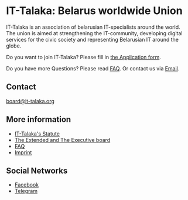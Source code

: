 # IT-Talaka: Belarus worldwide Union

IT-Talaka is an association of belarusian IT-specialists around the world. The union is aimed at strengthening the IT-community, developing digital services for the civic society and representing Belarusian IT around the globe.

Do you want to join IT-Talaka? Please fill in [the Application form](https://easyverein.com/public/ittalaka/applicationform/4021).

Do you have more Questions? Please read [FAQ](FAQ.md). Or contact us via [Email](mailto:board@it-talaka.org).

## Contact

board@it-talaka.org

## More information

- [IT-Talaka's Statute](statute.md)
- [The Extended and The Executive board](board.md)
- [FAQ](FAQ.md)
- [Imprint](imprint.md)

## Social Networks

- [Facebook](https://www.facebook.com/it.talaka)
- [Telegram](https://t.me/it_talaka)
